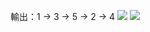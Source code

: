 輸出：1 -> 3 -> 5 -> 2 -> 4
![](https://imgur.com/vKGMWOp.gif)
![](https://github.com/potatokaka/ass_test/blob/master/week17/W17-HW1.gif?raw=true)
